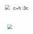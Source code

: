 ![](https://64.media.tumblr.com/6f25161423ee7ab5fbc5907d5d98278c/c0628e9be2da8122-dd/s75x75_c1/a6cfe1f60e9edb69959b1da8d54eda971f49b114.gifv)  ︎︎    ︎︎︎ ︎︎︎︎c+h :3c

︎ ︎︎ ︎︎ ︎︎ ︎︎ ︎︎︎︎ ︎︎ ︎︎ ︎︎

︎︎ ︎︎︎ ![](https://i.pinimg.com/736x/5b/4e/a0/5b4ea0511ed76e89bc7f25d683cb6cbe.jpg)

︎ ︎︎ ︎︎ ︎︎ ︎︎ ︎︎︎
